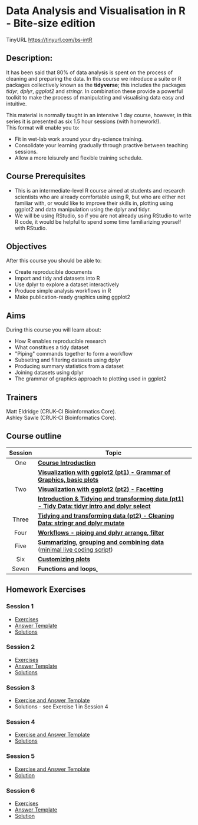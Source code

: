# Data Analysis and Visualisation in R - Bite-size edition

TinyURL https://tinyurl.com/bs-intR

## Description: 

It has been said that 80% of data analysis is spent on the process of cleaning
and preparing the data. In this course we introduce a suite or R packages
collectively known as the **tidyverse**; this includes the packages *tidyr*,
*dplyr*, *ggplot2* and *stringr*. In combination these provide a powerful
toolkit to make the process of manipulating and visualising data easy and
intuitive.  

This material is normally taught in an intensive 1 day course, however, in this
series it is presented as six 1.5 hour sessions (with homework!).  
This format will enable you to:   

* Fit in wet-lab work around your dry-science training.   
* Consolidate your learning gradually through practive between teaching
  sessions.  
* Allow a more leisurely and flexible training schedule.  

## Course Prerequisites


* This is an intermediate-level R course aimed at students and research
  scientists who are already comfortable using R, but who are either not
  familiar with, or would like to improve their skills in, plotting using
  ggplot2 and data manipulation using the dplyr and tidyr.
* We will be using RStudio, so if you are not already using RStudio to write R
  code, it would be helpful to spend some time familiarizing yourself with
  RStudio. 

## Objectives

After this course you should be able to:

* Create reproducible documents
* Import and tidy and datasets into R
* Use dplyr to explore a dataset interactively
* Produce simple analysis workflows in R
* Make publication-ready graphics using ggplot2

## Aims

During this course you will learn about:

* How R enables reproducible research
* What constitues a tidy dataset
* "Piping" commands together to form a workflow
* Subseting and filtering datasets using dplyr
* Producing summary statistics from a dataset
* Joining datasets using dplyr
* The grammar of graphics approach to plotting used in ggplot2


## Trainers
Matt Eldridge (CRUK-CI Bioinformatics Core).   
Ashley Sawle  (CRUK-CI Bioinformatics Core).   

## Course outline

|Session  | Topic|
|:-------:|---------------------------|
|One      | [**Course Introduction**](1.introduction.html)|
|         | [**Visualization with ggplot2 (pt1) - Grammar of Graphics, basic plots**](2.ggplot2-live-coding-script.html)|
|Two      | [**Visualization with ggplot2 (pt2) - Facetting**](2.ggplot2-live-coding-script.html)|
|         | [**Introduction & Tidying and transforming data (pt1) - Tidy Data: tidyr intro and dplyr select**](3.dplyr-intro-live-coding-script.html)|
|Three    | [**Tidying and transforming data (pt2) - Cleaning Data: stringr and dplyr mutate**](3.dplyr-intro-live-coding-script.html)|
|Four     | [**Workflows - piping and dplyr arrange, filter**](4.workflows-live-coding-script.html)|
|Five     | [**Summarizing, grouping and combining data**](5.summarise-and-combine-live-coding-script.html) ([minimal live coding script](5.summarise-and-combine-minimal-script.html))|
|Six      | [**Customizing plots**](2.ggplot2-live-coding-script.html)|
|Seven    | **Functions and loops**[.](6.functions-and-loops-live-coding-script.html)|

## Homework Exercises

### Session 1
- [Exercises](session1-exercises-with-images.html)
- [Answer Template](session1-exercises-template.Rmd)
- [Solutions](session1-exercises-with-solutions.html)  

### Session 2  
- [Exercises](session2-exercises-with-images.html)
- [Answer Template](session2-exercises-template.Rmd)
- [Solutions](session2-exercises-with-solutions.html)  

### Session 3  
- [Exercise and Answer Template](session3-exercises-template.Rmd)
- Solutions - see Exercise 1 in Session 4

### Session 4  
- [Exercise and Answer Template](session4-exercises-template.Rmd)
- [Solutions](session4-exercises-with-solutions.html)  

### Session 5  
- [Exercise and Answer Template](session5-exercises-template.Rmd)
- [Solution](session5-exercises-solution.html)  

### Session 6
- [Exercises](session6-exercises-with-images.html)
- [Answer Template](session6-exercises-template.Rmd)
- [Solution](session6-exercises-with-solutions.html)  
